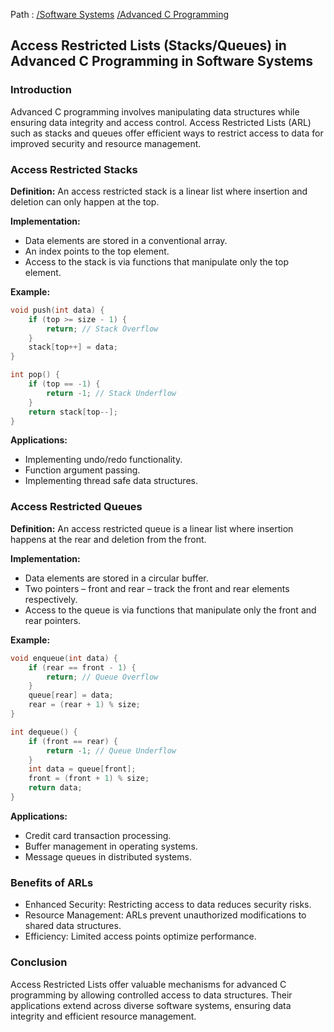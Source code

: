 Path : [/Software Systems](<..\..\index.md>) [/Advanced C Programming](<..\index.md>)
## Access Restricted Lists (Stacks/Queues) in Advanced C Programming in Software Systems

### Introduction

Advanced C programming involves manipulating data structures while ensuring data integrity and access control. Access Restricted Lists (ARL) such as stacks and queues offer efficient ways to restrict access to data for improved security and resource management.

### Access Restricted Stacks

**Definition:** An access restricted stack is a linear list where insertion and deletion can only happen at the top. 

**Implementation:** 
- Data elements are stored in a conventional array.
- An index points to the top element.
- Access to the stack is via functions that manipulate only the top element.


**Example:**

```C
void push(int data) {
    if (top >= size - 1) {
        return; // Stack Overflow
    }
    stack[top++] = data;
}

int pop() {
    if (top == -1) {
        return -1; // Stack Underflow
    }
    return stack[top--];
}
```

**Applications:**
- Implementing undo/redo functionality.
- Function argument passing.
- Implementing thread safe data structures.


### Access Restricted Queues

**Definition:** An access restricted queue is a linear list where insertion happens at the rear and deletion from the front.

**Implementation:**
- Data elements are stored in a circular buffer.
- Two pointers – front and rear – track the front and rear elements respectively.
- Access to the queue is via functions that manipulate only the front and rear pointers.


**Example:**

```C
void enqueue(int data) {
    if (rear == front - 1) {
        return; // Queue Overflow
    }
    queue[rear] = data;
    rear = (rear + 1) % size;
}

int dequeue() {
    if (front == rear) {
        return -1; // Queue Underflow
    }
    int data = queue[front];
    front = (front + 1) % size;
    return data;
}
```

**Applications:**
- Credit card transaction processing.
- Buffer management in operating systems.
- Message queues in distributed systems.


### Benefits of ARLs

- Enhanced Security: Restricting access to data reduces security risks.
- Resource Management: ARLs prevent unauthorized modifications to shared data structures.
- Efficiency: Limited access points optimize performance.


### Conclusion

Access Restricted Lists offer valuable mechanisms for advanced C programming by allowing controlled access to data structures. Their applications extend across diverse software systems, ensuring data integrity and efficient resource management.
